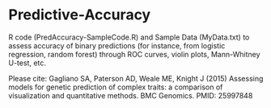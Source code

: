 # Predictive-Accuracy
R code (PredAccuracy-SampleCode.R) and Sample Data (MyData.txt) to assess accuracy of binary predictions (for instance, from logistic regression, random forest) through ROC curves, violin plots, Mann-Whitney U-test, etc.

Please cite: Gagliano SA, Paterson AD, Weale ME, Knight J (2015) Assessing models for genetic prediction of complex traits: a comparison of visualization and quantitative methods. BMC Genomics. PMID: 25997848
